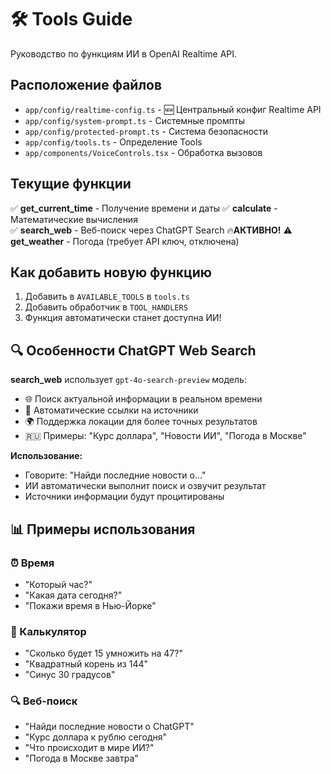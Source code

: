 # 🛠️ Tools Guide

Руководство по функциям ИИ в OpenAI Realtime API.

## Расположение файлов

- `app/config/realtime-config.ts` - 🆕 Центральный конфиг Realtime API
- `app/config/system-prompt.ts` - Системные промпты
- `app/config/protected-prompt.ts` - Система безопасности
- `app/config/tools.ts` - Определение Tools
- `app/components/VoiceControls.tsx` - Обработка вызовов

## Текущие функции

✅ **get_current_time** - Получение времени и даты
✅ **calculate** - Математические вычисления  
✅ **search_web** - Веб-поиск через ChatGPT Search 🔥**АКТИВНО!**
⚠️ **get_weather** - Погода (требует API ключ, отключена)

## Как добавить новую функцию

1. Добавить в `AVAILABLE_TOOLS` в `tools.ts`
2. Добавить обработчик в `TOOL_HANDLERS`
3. Функция автоматически станет доступна ИИ!

## 🔍 Особенности ChatGPT Web Search

**search_web** использует `gpt-4o-search-preview` модель:
- 🌐 Поиск актуальной информации в реальном времени
- 📎 Автоматические ссылки на источники
- 🌍 Поддержка локации для более точных результатов
- 🇷🇺 Примеры: "Курс доллара", "Новости ИИ", "Погода в Москве"

**Использование:**
- Говорите: "Найди последние новости о..."
- ИИ автоматически выполнит поиск и озвучит результат
- Источники информации будут процитированы

## 📊 Примеры использования

### ⏰ Время
- "Который час?"
- "Какая дата сегодня?"
- "Покажи время в Нью-Йорке"

### 🧮 Калькулятор
- "Сколько будет 15 умножить на 47?"
- "Квадратный корень из 144"
- "Синус 30 градусов"

### 🔍 Веб-поиск
- "Найди последние новости о ChatGPT"
- "Курс доллара к рублю сегодня"
- "Что происходит в мире ИИ?"
- "Погода в Москве завтра" 